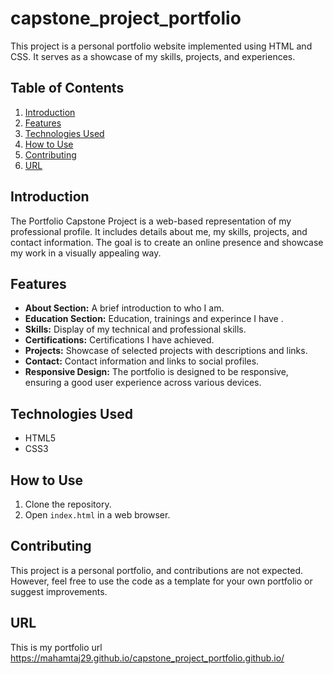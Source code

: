 # capstone_project_portfolio

This project is a personal portfolio website implemented using HTML and CSS. It serves as a showcase of my skills, projects, and experiences.

## Table of Contents

1. [Introduction](#introduction)
2. [Features](#features)
3. [Technologies Used](#technologies-used)
4. [How to Use](#how-to-use)
5. [Contributing](#contributing)
6. [URL](#url)

## Introduction

The Portfolio Capstone Project is a web-based representation of my professional profile. It includes details about me, my skills, projects, and contact information. The goal is to create an online presence and showcase my work in a visually appealing way.

## Features

- **About Section:** A brief introduction to who I am.
- **Education Section:** Education, trainings and experince I have .
- **Skills:** Display of my technical and professional skills.
- **Certifications:** Certifications I have achieved.
- **Projects:** Showcase of selected projects with descriptions and links.
- **Contact:** Contact information and links to social profiles.
- **Responsive Design:** The portfolio is designed to be responsive, ensuring a good user experience across various devices.

## Technologies Used

- HTML5
- CSS3

## How to Use

1. Clone the repository.
2. Open `index.html` in a web browser.

## Contributing

This project is a personal portfolio, and contributions are not expected. However, feel free to use the code as a template for your own portfolio or suggest improvements.

## URL
This is my portfolio url https://mahamtaj29.github.io/capstone_project_portfolio.github.io/
